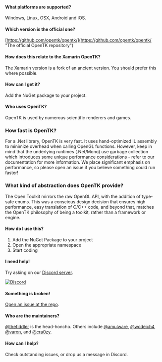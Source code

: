#### What platforms are supported?
Windows, Linux, OSX, Android and iOS.

#### Which version is the official one?
[https://github.com/opentk/opentk/](https://github.com/opentk/opentk/ "The official OpenTK repository")

#### How does this relate to the Xamarin OpenTK?
The Xamarin version is a fork of an ancient version.
You should prefer this where possible.

#### How can I get it?
Add the NuGet package to your project.

#### Who uses OpenTK?
OpenTK is used by numerous scientific renderers and games.

### How fast is OpenTK?
For a .Net library, OpenTK is very fast. It uses hand-optimized IL assembly to minimize overhead when calling OpenGL functions. However, keep in mind that the underlying runtimes (.Net/Mono) use garbage collection which introduces some unique performance considerations - refer to our documentation for more information. We place significant emphasis on performance, so please open an issue if you believe something could run faster!

### What kind of abstraction does OpenTK provide?
The Open Toolkit mirrors the raw OpenGL API, with the addition of type-safe enums. This was a conscious design decision that ensures high performance, easy translation of C/C++ code, and beyond that, matches the OpenTK philosophy of being a toolkit, rather than a framework or engine.

#### How do I use this?
1. Add the NuGet Package to your project
1. Open the appropriate namespace
1. Start coding

#### I need help!
Try asking on our [Discord server](https://discord.gg/GZTYR4s).

[![Discord](https://discordapp.com/api/guilds/337627185248468993/widget.png)](https://discord.gg/GZTYR4s)

#### Something is broken!
[Open an issue at the repo](https://github.com/opentk/opentk/).

#### Who are the maintainers?
[@thefiddler](https://github.com/thefiddler) is the head-honcho.
Others include [@amulware](https://github.com/amulware), [@wcdeich4](https://github.com/wcdeich4), [@varon](https://github.com/varon), and [@cra0zy](https://github.com/cra0zy).

#### How can I help?
Check outstanding issues, or drop us a message in Discord.
